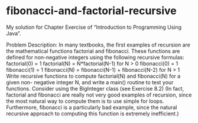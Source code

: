 # fibonacci-and-factorial-recursive

My solution for Chapter  Exercise  of “Introduction to Programming Using Java”.

Problem Description:
In many textbooks, the first examples of recursion are the mathematical functions factorial
and fibonacci. These functions are defined for non-negative integers using the following
recursive formulas:
factorial(0) = 1
factorial(N) = N*factorial(N-1) for N > 0
fibonacci(0) = 1
fibonacci(1) = 1
fibonacci(N) = fibonacci(N-1) + fibonacci(N-2) for N > 1
Write recursive functions to compute factorial(N) and fibonacci(N) for a given non-
negative integer N, and write a main() routine to test your functions. Consider using the
BigInteger class (see Exercise 8.2)
(In fact, factorial and fibonacci are really not very good examples of recursion, since
the most natural way to compute them is to use simple for loops. Furthermore, fibonacci
is a particularly bad example, since the natural recursive approach to computing this
function is extremely inefficient.)
